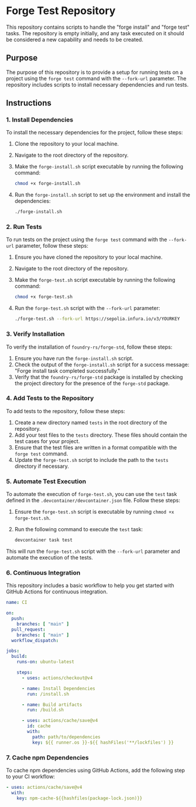 # Forge Test Repository

This repository contains scripts to handle the "forge install" and "forge test" tasks. The repository is empty initially, and any task executed on it should be considered a new capability and needs to be created.

## Purpose

The purpose of this repository is to provide a setup for running tests on a project using the `forge test` command with the `--fork-url` parameter. The repository includes scripts to install necessary dependencies and run tests.

## Instructions

### 1. Install Dependencies

To install the necessary dependencies for the project, follow these steps:

1. Clone the repository to your local machine.
2. Navigate to the root directory of the repository.
3. Make the `forge-install.sh` script executable by running the following command:

    ```sh
    chmod +x forge-install.sh
    ```

4. Run the `forge-install.sh` script to set up the environment and install the dependencies:

    ```sh
    ./forge-install.sh
    ```

### 2. Run Tests

To run tests on the project using the `forge test` command with the `--fork-url` parameter, follow these steps:

1. Ensure you have cloned the repository to your local machine.
2. Navigate to the root directory of the repository.
3. Make the `forge-test.sh` script executable by running the following command:

    ```sh
    chmod +x forge-test.sh
    ```

4. Run the `forge-test.sh` script with the `--fork-url` parameter:

    ```sh
    ./forge-test.sh --fork-url https://sepolia.infura.io/v3/YOURKEY
    ```

### 3. Verify Installation

To verify the installation of `foundry-rs/forge-std`, follow these steps:

1. Ensure you have run the `forge-install.sh` script.
2. Check the output of the `forge-install.sh` script for a success message: "Forge install task completed successfully."
3. Verify that the `foundry-rs/forge-std` package is installed by checking the project directory for the presence of the `forge-std` package.

### 4. Add Tests to the Repository

To add tests to the repository, follow these steps:

1. Create a new directory named `tests` in the root directory of the repository.
2. Add your test files to the `tests` directory. These files should contain the test cases for your project.
3. Ensure that the test files are written in a format compatible with the `forge test` command.
4. Update the `forge-test.sh` script to include the path to the `tests` directory if necessary.

### 5. Automate Test Execution

To automate the execution of `forge-test.sh`, you can use the `test` task defined in the `.devcontainer/devcontainer.json` file. Follow these steps:

1. Ensure the `forge-test.sh` script is executable by running `chmod +x forge-test.sh`.
2. Run the following command to execute the `test` task:

    ```sh
    devcontainer task test
    ```

This will run the `forge-test.sh` script with the `--fork-url` parameter and automate the execution of the tests.

### 6. Continuous Integration

This repository includes a basic workflow to help you get started with GitHub Actions for continuous integration.

```yaml
name: CI

on:
  push:
    branches: [ "main" ]
  pull_request:
    branches: [ "main" ]
  workflow_dispatch:

jobs:
  build:
    runs-on: ubuntu-latest

    steps:
      - uses: actions/checkout@v4

      - name: Install Dependencies
        run: /install.sh

      - name: Build artifacts
        run: /build.sh

      - uses: actions/cache/save@v4
        id: cache
        with:
          path: path/to/dependencies
          key: ${{ runner.os }}-${{ hashFiles('**/lockfiles') }}
```

### 7. Cache npm Dependencies

To cache npm dependencies using GitHub Actions, add the following step to your CI workflow:

```yaml
- uses: actions/cache/save@v4
  with:
    key: npm-cache-${{hashfiles(package-lock.json)}}
```
